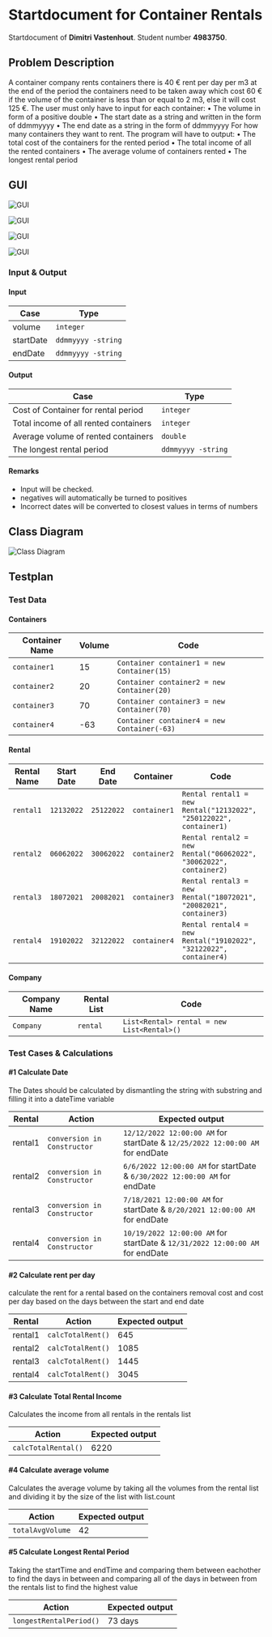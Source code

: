 # Startdocument for Container Rentals

Startdocument of **Dimitri Vastenhout**. Student number **4983750**.

## Problem Description

A container company rents containers there is 40 € rent per day per m3 at the end of the period the containers need to be taken away which cost 60 € if the volume of the container is less than or equal to 2 m3, else it will cost 125 €.
The user must only have to input for each container:
•	The volume in form of a positive double
•	The start date as a string and written in the form of ddmmyyyy
•	The end date as a string in the form of ddmmyyyy
For how many containers they want to rent. The program will have to output:
•	The total cost of the containers for the rented period
•	The total income of all the rented containers
•	The average volume of containers rented
•	The longest rental period

## GUI

![GUI](InsertPage.png "first version of the insert page")

![GUI](ViewRentalPage.png "first version of the view rental page")

![GUI](StatisticsPage.png "first version of the statistics page")

![GUI](AboutPage.png "first version of the about page")

### Input & Output

#### Input

|Case|Type|
|----|----|
|volume | `integer`|
|startDate | `ddmmyyyy -string`|
|endDate | `ddmmyyyy -string`|

#### Output

|Case|Type|
|----|----|
|Cost of Container for rental period|`integer`|
|Total income of all rented containers|`integer`|
|Average volume of rented containers|`double`|
|The longest rental period|`ddmmyyyy -string`|

#### Remarks

* Input will be checked.
* negatives will automatically be turned to positives
* Incorrect dates will be converted to closest values in terms of numbers

## Class Diagram

![Class Diagram](ContainerDiagram.png "first version of class diagram")

## Testplan

### Test Data

#### Containers

| Container Name | Volume | Code |
| -------------- | ------ | ---- |
| `container1` | 15 | `Container container1 = new Container(15)` |
| `container2` | 20 | `Container container2 = new Container(20)` |
| `container3` | 70 | `Container container3 = new Container(70)` |
| `container4` | -63 | `Container container4 = new Container(-63)` |

#### Rental

| Rental Name | Start Date | End Date | Container| Code |
| ----------- | ---------- | -------- | -------- | ---- |
| `rental1` | `12132022` | `25122022` | `container1` | `Rental rental1 = new Rental("12132022", "250122022", container1)`|
| `rental2` | `06062022` | `30062022` | `container2` | `Rental rental2 = new Rental("06062022", "30062022", container2)`|
| `rental3` | `18072021` | `20082021` | `container3` | `Rental rental3 = new Rental("18072021", "20082021", container3)`|
| `rental4` | `19102022` | `32122022` | `container4` | `Rental rental4 = new Rental("19102022", "32122022", container4)`|

#### Company

| Company Name | Rental List | Code |
| ------------ | ------- | ----- |
| `Company` | `rental` | `List<Rental> rental = new List<Rental>()` |

### Test Cases & Calculations

#### #1 Calculate Date

The Dates should be calculated by dismantling the string with substring and filling it into a dateTime variable

|Rental|Action|Expected output|
|---|-----------|----|
| rental1 | `conversion in Constructor` | `12/12/2022 12:00:00 AM` for startDate & `12/25/2022 12:00:00 AM` for endDate |
| rental2 | `conversion in Constructor` | `6/6/2022 12:00:00 AM` for startDate & `6/30/2022 12:00:00 AM` for endDate |
| rental3 | `conversion in Constructor` | `7/18/2021 12:00:00 AM` for startDate & `8/20/2021 12:00:00 AM` for endDate |
| rental4 | `conversion in Constructor` | `10/19/2022 12:00:00 AM` for startDate & `12/31/2022 12:00:00 AM` for endDate |

#### #2 Calculate rent per day

calculate the rent for a rental based on the containers removal cost and cost per day based on the days between the start and end date

|Rental|Action|Expected output|
|----|------|---------------|
| rental1 | `calcTotalRent()` | 645 |
| rental2 | `calcTotalRent()` | 1085 |
| rental3 | `calcTotalRent()` | 1445 |
| rental4 | `calcTotalRent()` | 3045 |

#### #3 Calculate Total Rental Income

Calculates the income from all rentals in the rentals list

|Action|Expected output|
|------|---------------|
|`calcTotalRental()`| 6220 |

#### #4 Calculate average volume

Calculates the average volume by taking all the volumes from the rental list and dividing it by the size of the list with list.count

 | Action | Expected output |
 | ------ | --------------- |
 | `totalAvgVolume` | 42 |

#### #5 Calculate Longest Rental Period

Taking the startTime and endTime and comparing them between eachother to find the days in between and comparing all of the days in between from the rentals list to find the highest value

 | Action | Expected output |
 | ------ | --------------- |
 | `longestRentalPeriod()` | 73 days |